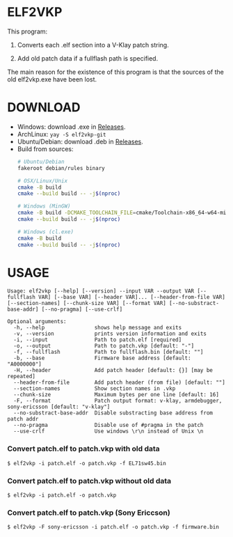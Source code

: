 # ELF2VKP

This program:

1. Converts each .elf section into a V-Klay patch string.

2. Add old patch data if a fullflash path is specified.

The main reason for the existence of this program is that the sources of the old elf2vkp.exe have been lost.

# DOWNLOAD
- Windows: download .exe in [Releases](https://github.com/siemens-mobile-hacks/elf2vkp/releases).
- ArchLinux: `yay -S elf2vkp-git`
- Ubuntu/Debian: download .deb in [Releases](https://github.com/siemens-mobile-hacks/elf2vkp/releases).
- Build from sources:
	```bash
	# Ubuntu/Debian
	fakeroot debian/rules binary

	# OSX/Linux/Unix
	cmake -B build
	cmake --build build -- -j$(nproc)

	# Windows (MinGW)
	cmake -B build -DCMAKE_TOOLCHAIN_FILE=cmake/Toolchain-x86_64-w64-mingw32.cmake
	cmake --build build -- -j$(nproc)

	# Windows (cl.exe)
	cmake -B build
	cmake --build build -- -j$(nproc)
	```

# USAGE

```
Usage: elf2vkp [--help] [--version] --input VAR --output VAR [--fullflash VAR] [--base VAR] [--header VAR]... [--header-from-file VAR] [--section-names] [--chunk-size VAR] [--format VAR] [--no-substract-base-addr] [--no-pragma] [--use-crlf]

Optional arguments:
  -h, --help                shows help message and exits
  -v, --version             prints version information and exits
  -i, --input               Path to patch.elf [required]
  -o, --output              Path to patch.vkp [default: "-"]
  -f, --fullflash           Path to fullflash.bin [default: ""]
  -b, --base                Firmware base address [default: "A0000000"]
  -H, --header              Add patch header [default: {}] [may be repeated]
  --header-from-file        Add patch header (from file) [default: ""]
  --section-names           Show section names in .vkp
  --chunk-size              Maximum bytes per one line [default: 16]
  -F, --format              Patch output format: v-klay, armdebugger, sony-ericsson [default: "v-klay"]
  --no-substract-base-addr  Disable substracting base address from patch addr
  --no-pragma               Disable use of #pragma in the patch
  --use-crlf                Use windows \r\n instead of Unix \n
```

### Convert patch.elf to patch.vkp with old data
```
$ elf2vkp -i patch.elf -o patch.vkp -f EL71sw45.bin
```

### Convert patch.elf to patch.vkp without old data
```
$ elf2vkp -i patch.elf -o patch.vkp
```

### Convert patch.elf to patch.vkp (Sony Ericcson)
```
$ elf2vkp -F sony-ericsson -i patch.elf -o patch.vkp -f firmware.bin
```
